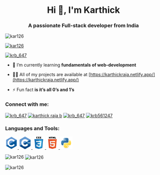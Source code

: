 <h1 align="center">Hi 👋, I'm Karthick</h1>
<h3 align="center">A passionate Full-stack developer from India</h3>

<p align="left"> <img src="https://komarev.com/ghpvc/?username=kar126&label=Profile%20views&color=0e75b6&style=flat" alt="kar126" /> </p>

<p align="left"> <a href="https://github.com/ryo-ma/github-profile-trophy"><img src="https://github-profile-trophy.vercel.app/?username=kar126" alt="kar126" /></a> </p>

<p align="left"> <a href="https://twitter.com/krb_647" target="blank"><img src="https://img.shields.io/twitter/follow/krb_647?logo=twitter&style=for-the-badge" alt="krb_647" /></a> </p>

- 🌱 I’m currently learning **fundamentals of web-development**

- 👨‍💻 All of my projects are available at [https://karthickraja.netlify.app/](https://karthickraja.netlify.app/)

- ⚡ Fun fact **is it’s all 0’s and 1’s**

<h3 align="left">Connect with me:</h3>
<p align="left">
<a href="https://twitter.com/krb_647" target="blank"><img align="center" src="https://raw.githubusercontent.com/rahuldkjain/github-profile-readme-generator/master/src/images/icons/Social/twitter.svg" alt="krb_647" height="30" width="40" /></a>
<a href="https://linkedin.com/in/karthick raja b" target="blank"><img align="center" src="https://raw.githubusercontent.com/rahuldkjain/github-profile-readme-generator/master/src/images/icons/Social/linked-in-alt.svg" alt="karthick raja b" height="30" width="40" /></a>
<a href="https://instagram.com/krb_647" target="blank"><img align="center" src="https://raw.githubusercontent.com/rahuldkjain/github-profile-readme-generator/master/src/images/icons/Social/instagram.svg" alt="krb_647" height="30" width="40" /></a>
<a href="https://www.hackerrank.com/krb561247" target="blank"><img align="center" src="https://raw.githubusercontent.com/rahuldkjain/github-profile-readme-generator/master/src/images/icons/Social/hackerrank.svg" alt="krb561247" height="30" width="40" /></a>
</p>

<h3 align="left">Languages and Tools:</h3>
<p align="left"> <a href="https://www.cprogramming.com/" target="_blank" rel="noreferrer"> <img src="https://raw.githubusercontent.com/devicons/devicon/master/icons/c/c-original.svg" alt="c" width="40" height="40"/> </a> <a href="https://www.w3schools.com/cpp/" target="_blank" rel="noreferrer"> <img src="https://raw.githubusercontent.com/devicons/devicon/master/icons/cplusplus/cplusplus-original.svg" alt="cplusplus" width="40" height="40"/> </a> <a href="https://www.w3schools.com/css/" target="_blank" rel="noreferrer"> <img src="https://raw.githubusercontent.com/devicons/devicon/master/icons/css3/css3-original-wordmark.svg" alt="css3" width="40" height="40"/> </a> <a href="https://www.w3.org/html/" target="_blank" rel="noreferrer"> <img src="https://raw.githubusercontent.com/devicons/devicon/master/icons/html5/html5-original-wordmark.svg" alt="html5" width="40" height="40"/> </a> <a href="https://www.python.org" target="_blank" rel="noreferrer"> <img src="https://raw.githubusercontent.com/devicons/devicon/master/icons/python/python-original.svg" alt="python" width="40" height="40"/> </a> </p>

<p><img align="left" src="https://github-readme-stats.vercel.app/api/top-langs?username=kar126&show_icons=true&locale=en&layout=compact" alt="kar126" /></p>

<p>&nbsp;<img align="center" src="https://github-readme-stats.vercel.app/api?username=kar126&show_icons=true&locale=en" alt="kar126" /></p>

<p><img align="center" src="https://github-readme-streak-stats.herokuapp.com/?user=kar126&" alt="kar126" /></p>
